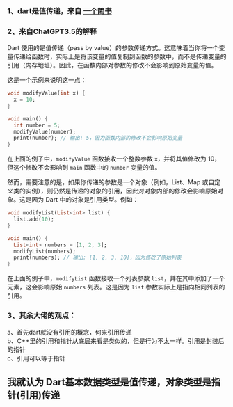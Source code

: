 ### 1、dart是值传递，来自 [一个简书](https://www.jianshu.com/p/532e808c6285)  <br/>
### 2、来自ChatGPT3.5的解释 <br/>

Dart 使用的是值传递（pass by value）的参数传递方式。这意味着当你将一个变量传递给函数时，实际上是将该变量的值复制到函数的参数中，而不是传递变量的引用（内存地址）。因此，在函数内部对参数的修改不会影响到原始变量的值。<br/>

这是一个示例来说明这一点：<br/>

```dart
void modifyValue(int x) {
  x = 10;
}

void main() {
  int number = 5;
  modifyValue(number);
  print(number); // 输出: 5，因为函数内部的修改不会影响原始变量
}
```

在上面的例子中，`modifyValue` 函数接收一个整数参数 `x`，并将其值修改为 10，但这个修改不会影响到 `main` 函数中的 `number` 变量的值。<br/>

然而，需要注意的是，如果你传递的参数是一个对象（例如，List、Map 或自定义类的实例），则仍然是传递的对象的引用，因此对对象内部的修改会影响原始对象。这是因为 Dart 中的对象是引用类型。例如：<br/>

```dart
void modifyList(List<int> list) {
  list.add(10);
}

void main() {
  List<int> numbers = [1, 2, 3];
  modifyList(numbers);
  print(numbers); // 输出: [1, 2, 3, 10]，因为修改了原始列表
}
```

在上面的例子中，`modifyList` 函数接收一个列表参数 `list`，并在其中添加了一个元素，这会影响原始 `numbers` 列表。这是因为 `list` 参数实际上是指向相同列表的引用。<br/>
### 3、其余大佬的观点：<br/>
a、首先dart就没有引用的概念，何来引用传递 <br/>
b、C++里的引用和指针从底层来看是类似的，但是行为不太一样。引用是封装后的指针<br/>
c、引用可以等于指针<br/>

## 我就认为 Dart基本数据类型是值传递，对象类型是指针(引用)传递

